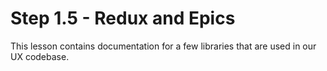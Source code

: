 # Step 1.5 - Redux and Epics

This lesson contains documentation for a few libraries that are used in our UX codebase.
